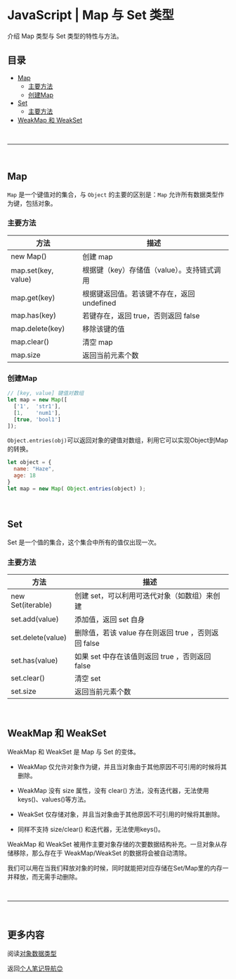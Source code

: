 # JavaScript | Map 与 Set 类型 <!-- omit in toc -->

介绍 Map 类型与 Set 类型的特性与方法。

## 目录 <!-- omit in toc -->

- [Map](#map)
  - [主要方法](#主要方法)
  - [创建Map](#创建map)
- [Set](#set)
  - [主要方法](#主要方法-1)
- [WeakMap 和 WeakSet](#weakmap-和-weakset)

<br>

---

<br>

## Map

`Map` 是一个键值对的集合，与 `Object` 的主要的区别是：`Map` 允许所有数据类型作为键，包括对象。

### 主要方法

| 方法                | 描述                                       |
| ------------------- | ------------------------------------------ |
| new Map()           | 创建 map                                   |
| map.set(key, value) | 根据键（key）存储值（value）。支持链式调用 |
| map.get(key)        | 根据键返回值。若该键不存在，返回 undefined |
| map.has(key)        | 若键存在，返回 true，否则返回 false        |
| map.delete(key)     | 移除该键的值                               |
| map.clear()         | 清空 map                                   |
| map.size            | 返回当前元素个数                           |

### 创建Map

```js
// [key, value] 键值对数组
let map = new Map([
  ['1',  'str1'],
  [1,    'num1'],
  [true, 'bool1']
]);
```

`Object.entries(obj)`可以返回对象的键值对数组，利用它可以实现Object到Map的转换。

```js
let object = {
  name: "Haze",
  age: 18
}
let map = new Map( Object.entries(object) );
```

<br>

## Set

Set 是一个值的集合，这个集合中所有的值仅出现一次。

### 主要方法

| 方法              | 描述                                                |
| ----------------- | --------------------------------------------------- |
| new Set(iterable) | 创建 set，可以利用可迭代对象（如数组）来创建        |
| set.add(value)    | 添加值，返回 set 自身                               |
| set.delete(value) | 删除值，若该 value 存在则返回 true ，否则返回 false |
| set.has(value)    | 如果 set 中存在该值则返回 true ，否则返回 false     |
| set.clear()       | 清空 set                                            |
| set.size          | 返回当前元素个数                                    |

<br>

## WeakMap 和 WeakSet

WeakMap 和 WeakSet 是 Map 与 Set 的变体。

- WeakMap 仅允许对象作为键，并且当对象由于其他原因不可引用的时候将其删除。
- WeakMap 没有 size 属性，没有 clear() 方法，没有迭代器，无法使用keys()、values()等方法。

- WeakSet 仅存储对象，并且当对象由于其他原因不可引用的时候将其删除。
- 同样不支持 size/clear() 和迭代器，无法使用keys()。

WeakMap 和 WeakSet 被用作主要对象存储的次要数据结构补充。一旦对象从存储移除，那么存在于 WeakMap/WeakSet 的数据将会被自动清除。

我们可以用在当我们释放对象的时候，同时就能把对应存储在Set/Map里的内存一并释放，而无需手动删除。

<br>

---

<br>

## 更多内容 <!-- omit in toc -->

阅读[对象数据类型](8.Objects对象类型.md)

返回[个人笔记导航😊](../README.md)
